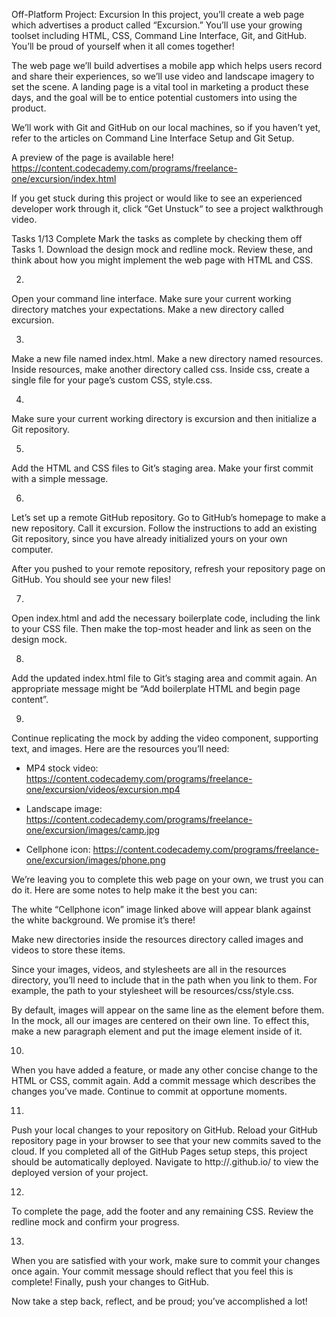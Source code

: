 Off-Platform Project: Excursion
In this project, you’ll create a web page which advertises a product called “Excursion.” You’ll use your growing toolset including HTML, CSS, Command Line Interface, Git, and GitHub. You’ll be proud of yourself when it all comes together!

The web page we’ll build advertises a mobile app which helps users record and share their experiences, so we’ll use video and landscape imagery to set the scene. A landing page is a vital tool in marketing a product these days, and the goal will be to entice potential customers into using the product.

We’ll work with Git and GitHub on our local machines, so if you haven’t yet, refer to the articles on Command Line Interface Setup and Git Setup.

A preview of the page is available here! <https://content.codecademy.com/programs/freelance-one/excursion/index.html>

If you get stuck during this project or would like to see an experienced developer work through it, click “Get Unstuck“ to see a project walkthrough video.

Tasks
1/13 Complete
Mark the tasks as complete by checking them off
Tasks
1.
Download the design mock and redline mock. Review these, and think about how you might implement the web page with HTML and CSS.

2.
Open your command line interface. Make sure your current working directory matches your expectations. Make a new directory called excursion.

3.
Make a new file named index.html. Make a new directory named resources. Inside resources, make another directory called css. Inside css, create a single file for your page’s custom CSS, style.css.

4.
Make sure your current working directory is excursion and then initialize a Git repository.

5.
Add the HTML and CSS files to Git’s staging area. Make your first commit with a simple message.

6.
Let’s set up a remote GitHub repository. Go to GitHub’s homepage to make a new repository. Call it excursion. Follow the instructions to add an existing Git repository, since you have already initialized yours on your own computer.

After you pushed to your remote repository, refresh your repository page on GitHub. You should see your new files!

7.
Open index.html and add the necessary boilerplate code, including the link to your CSS file. Then make the top-most header and link as seen on the design mock.

8.
Add the updated index.html file to Git’s staging area and commit again. An appropriate message might be “Add boilerplate HTML and begin page content”.

9.
Continue replicating the mock by adding the video component, supporting text, and images. Here are the resources you’ll need:

* MP4 stock video: <https://content.codecademy.com/programs/freelance-one/excursion/videos/excursion.mp4>

* Landscape image: <https://content.codecademy.com/programs/freelance-one/excursion/images/camp.jpg>

* Cellphone icon: <https://content.codecademy.com/programs/freelance-one/excursion/images/phone.png>

We’re leaving you to complete this web page on your own, we trust you can do it. Here are some notes to help make it the best you can:

The white “Cellphone icon” image linked above will appear blank against the white background. We promise it’s there!

Make new directories inside the resources directory called images and videos to store these items.

Since your images, videos, and stylesheets are all in the resources directory, you’ll need to include that in the path when you link to them. For example, the path to your stylesheet will be resources/css/style.css.

By default, images will appear on the same line as the element before them. In the mock, all our images are centered on their own line. To effect this, make a new paragraph element and put the image element inside of it.

10.
When you have added a feature, or made any other concise change to the HTML or CSS, commit again. Add a commit message which describes the changes you’ve made. Continue to commit at opportune moments.

11.
Push your local changes to your repository on GitHub. Reload your GitHub repository page in your browser to see that your new commits saved to the cloud. If you completed all of the GitHub Pages setup steps, this project should be automatically deployed. Navigate to http://<username>.github.io/<repository-name> to view the deployed version of your project.

12.
To complete the page, add the footer and any remaining CSS. Review the redline mock and confirm your progress.

13.
When you are satisfied with your work, make sure to commit your changes once again. Your commit message should reflect that you feel this is complete! Finally, push your changes to GitHub.

Now take a step back, reflect, and be proud; you’ve accomplished a lot!

<img src="https://content.codecademy.com/programs/freelance-one/excursion/mocks/excursion.png" alt="">

<br>

<img src="https://content.codecademy.com/programs/freelance-one/excursion/mocks/excursion_redline.png" alt="">